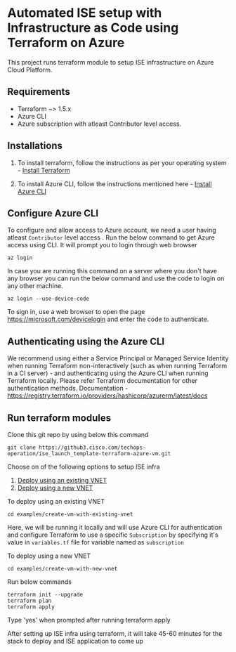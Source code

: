 # Automated ISE setup with Infrastructure as Code using Terraform on Azure

This project runs terraform module to setup ISE infrastructure on Azure Cloud Platform.

## Requirements
- Terraform ~> 1.5.x
- Azure CLI
- Azure subscription with atleast Contributor level access.

## Installations
1. To install terraform, follow the instructions as per your operating system - [Install Terraform](https://developer.hashicorp.com/terraform/tutorials/azure-get-started/install-cli)

2. To install Azure CLI, follow the instructions mentioned here - [Install Azure CLI](https://learn.microsoft.com/en-us/cli/azure/install-azure-cli)

## Configure Azure CLI
To configure and allow access to Azure account, we need a user having atleast `Contributor` level access . Run the below command to get Azure access using CLI. It will prompt you to login through web browser

```
az login 
```

In case you are running this command on a server where you don't have any browser you can run the below command and use the code to login on any other machine.

```
az login --use-device-code
```
To sign in, use a web browser to open the page https://microsoft.com/devicelogin and enter the code  to authenticate.

##  Authenticating using the Azure CLI

We recommend using either a Service Principal or Managed Service Identity when running Terraform non-interactively (such as when running Terraform in a CI server) - and authenticating using the Azure CLI when running Terraform locally. 
Please refer Terraform documentation for other authentication methods.
Documentation - https://registry.terraform.io/providers/hashicorp/azurerm/latest/docs

## Run terraform modules

Clone this git repo by using below this command 
  ```
  git clone https://github3.cisco.com/techops-operation/ise_launch_template-terraform-azure-vm.git
  ```

Choose on of the following options to setup ISE infra
1. [Deploy using an existing VNET](./examples/create-vm-with-existing-vnet/)
2. [Deploy using a new VNET](./examples/create-vm-with-new-vnet/)

To deploy using an existing VNET
  ```
  cd examples/create-vm-with-existing-vnet
  ```

Here, we will be running it locally and will use Azure CLI for authentication and configure Terraform to use a specific `Subscription` by specifying it's value in `variables.tf` file for variable named as `subscription`

To deploy using a new VNET
```
cd examples/create-vm-with-new-vnet
```

Run below commands
 ```
 terraform init --upgrade
 terraform plan
 terraform apply
 ```

Type 'yes' when prompted after running terraform apply

After setting up ISE infra using terraform, it will take 45-60 minutes for the stack to deploy and ISE application to come up